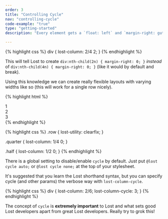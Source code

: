 ```yaml
---
order: 3
title: "Controlling Cycle"
nav: "controlling-cycle"
code-example: "true"
type: "getting-started"
description: "Every element gets a `float: left` and `margin-right: gutter` applied to it except the last element in the row and the last item in a container. Lost will automatically detect the last item in a row (based on the denominator you passed) and apply a `margin-right: 0` to it by default. To override this behavior and tell Lost to apply `margin-right: 0` to a specific iteration, simply pass a `cycle` param to your `lost-column` property. It's the second argument."

---
```


{% highlight css %}
div {
  lost-column: 2/4 2;
}
{% endhighlight %}

This will tell Lost to create `div:nth-child(2n) { margin-right: 0; }` *instead* of `div:nth-child(4n) { margin-right: 0; }` (like it would by default and break).

Using this knowledge we can create really flexible layouts with varying widths like so (this will work for a single row nicely).

{% highlight html %}
<section class="row">
  <div class="quarter">1</div>
  <div class="half">2</div>
  <div class="quarter">3</div>
</section>
{% endhighlight %}

{% highlight css %}
.row {
  lost-utility: clearfix;
}

.quarter {
  lost-column: 1/4 0;
}

.half {
  lost-column: 1/2 0;
}
{% endhighlight %}

There is a global setting to disable/enable `cycle` by default. Just put `@lost cycle auto;` or `@lost cycle none;` at the top of your stylesheet.

It's suggested that you learn the Lost shorthand syntax, but you can specify cycle (and other params) the verbose way with `lost-column-cycle`.

{% highlight css %}
div {
  lost-column: 2/6;
  lost-column-cycle: 3;
}
{% endhighlight %}

The concept of `cycle` is **extremely important** to Lost and what sets good Lost developers apart from great Lost developers. Really try to grok this!
